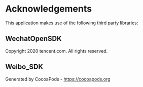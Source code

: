 # Acknowledgements
This application makes use of the following third party libraries:

## WechatOpenSDK

Copyright 2020 tencent.com. All rights reserved.


## Weibo_SDK


Generated by CocoaPods - https://cocoapods.org
